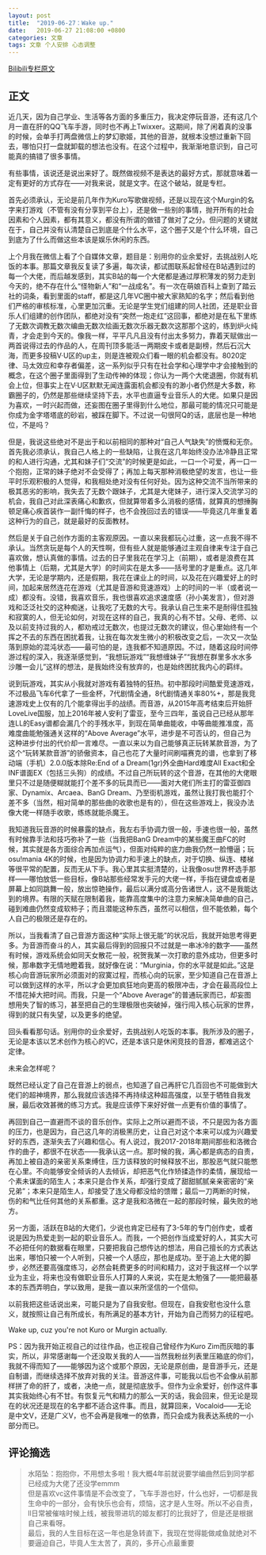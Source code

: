 ```yaml
---
layout: post
title:  "2019-06-27：Wake up."
date:   2019-06-27 21:08:00 +0800
categories: 文章
tags: 文章 个人安排 心态调整
---
```


[Bilibili专栏原文](https://www.bilibili.com/read/cv2957074/)

## 正文

近几天，因为自己学业、生活等各方面的多重压力，我决定停玩音游，还有这几个月一直在肝的QQ飞车手游，同时也不再上Twixxer。这期间，除了闲着真的没事的时候，会单手打两盘微信上的梦幻歌姬，其他的音游，就根本没想过重新下回去，哪怕只打一盘就卸载的想法也没有。在这个过程中，我渐渐地意识到，自己可能真的搞错了很多事情。

有些事情，该说还是说出来好了。既然做视频不是表达的最好方式，那就意味着一定有更好的方式存在——对我来说，就是文字。在这个破站，就是专栏。

首先必须承认，无论是前几年作为Kuro写歌做视频，还是以现在这个Murgin的名字来打游戏（不管有没有分享到平台上），还是做一些别的事情，抛开所有的社会因素和个人因素，都有其意义，都没有所谓的做错了做对了之分。但问题的关键就在于，自己并没有认清楚自己到底是个什么水平，这个圈子又是个什么环境，自己到底为了什么而做这些本该是娱乐休闲的东西。

上个月我在微信上看了个自媒体文章，题目是：别用你的业余爱好，去挑战别人吃饭的本事。那篇文章我反复读了多遍，每次读，都试图联系起曾经在B站遇到过的每一个大佬，而后越发感到，其实B站的每一个大佬都是通过厚积薄发的努力走到今天的，绝不存在什么“怪物新人”和“一战成名”。有一次在萌娘百科上查到了踏云社的词条，看到里面的staff，都是这几年VC圈中被大家熟知的名字；然后看到他们严格的审核标准，心里更加沉重。无论是学生党们组建的同人社团，还是职业音乐人们组建的创作团队，都绝对没有“突然一炮走红”这回事，都绝对是在私下里练了无数次调教无数次编曲无数次绘画无数次乐器无数次这那那个这的，练到炉火纯青，才会走到今天的。像我一样，平平凡凡且没有付出太多努力，靠着天赋做出一两首说得过去的作品的人，在周刊顶多能活一两期皮卡或者是副榜，然后石沉大海，而更多投稿V·U区的up主，则是连被观众们看一眼的机会都没有。8020定律、马太效应和幸存者偏差，这一系列似乎只有在社会学和心理学中才会接触到的概念，在这个圈子里面得到了生动传神的体现；你认为一两个大佬退圈，你就有机会上位，但事实上在V·U区默默无闻连露面机会都没有的渺小者仍然是大多数，称霸圈子的，仍然是那些继续坚持下去，水平也直逼专业音乐人的大佬。如果只是因为喜欢，一时兴起而做，还妄图在圈子里得到什么地位，那最可能的情况只可能是你成为金字塔塔底的砂岩，被踩在脚下。不过说一句很阿Q的话，底层也是一种地位，不是吗？

但是，我说这些绝对不是出于和以前相同的那种对“自己人气缺失”的愤慨和无奈。首先我必须承认，我自己人格上的一些缺陷，让我在这几年始终没办法冷静且正常的和人进行沟通，尤其和妹子们“交流”的时候更是如此，一口一个可爱，再一口一个抱抱，正常的妹子绝对不会受得了；再加上每天那种消极绝望的发言，也让一些平时乐观积极的人觉得，和我相处绝对没有任何好处。因为这种交流不当所带来的极其恶劣的影响，我失去了无数个跟妹子，尤其是大佬妹子，进行深入交流学习的机会，我自己对此深表痛心和歉疚，但就算带着多么消极的感情，就算真的想捶胸顿足痛心疾首装作一副忏悔的样子，也不会挽回过去的错误——毕竟这几年重复着这种行为的自己，就是最好的反面教材。

然后是关于自己创作方面的主客观原因。一直以来我都玩心过重，这一点我不得不承认。当然贪玩是每个人的天性啊，但有些人就是能够通过主观自律来专注于自己喜欢做，想认真做的事情。过去的日子里我花在学习上（前期），或者是浪费在其他事情上（后期，尤其是大学）的时间实在是太多——括号里的才是重点。这几年大学，无论是学期内，还是假期，我花在课业上的时间，以及花在兴趣爱好上的时间，加起来居然连花在游戏（尤其是音游和竞速游戏）上的时间的一半（或者说一成）都没有。没错，我喜欢音乐，我也很喜欢追求速度感（孙小美发言），但对游戏和泛泛社交的这种痴迷，让我吃了无数的大亏。我承认自己生来不是耐得住孤独和寂寞的人，但无论如何，对现在这样的自己，我真的心有不甘。父母、老师、以及以前支持过我的人，都劝戒过无数次，也提过无数次的建议，但心里始终有一个挥之不去的东西在困扰着我，让我在每次发生微小的积极改变之后，一次又一次坠落到原始的混沌状态——最可怕的是，连我都不知道原因。不过，随着这段时间停游过程的深入，我逐渐感觉到，“我想玩游戏”“我想缠妹子”“我想在群里多水水多沙雕一会儿”这样的想法，是我始终没有放弃的，也是始终困扰我内心的羁绊。

说到玩游戏，其实从小我就对游戏有着独特的狂热。初中那段时间酷爱竞速游戏，不过极品飞车6代拿了一些金杯，7代剧情全通，8代剧情通关率80%+，那是我竞速游戏史上仅有的几个能拿得出手的战绩。而音游，从2015年高考结束后开始肝LoveLive国服，加上2016年被人安利了雷亚，至今三四年，虽说自己已经从那年连LL的Easy谱都会漏几个的手残水平，到现在简单曲能收，中等曲能推准度，高难度曲能勉强通关这样的“Above Average”水平，进步是不可否认的，但自己为这种进步付出的代价却一言难尽。一直以来以为自己能够真正玩转某款音游，为了这个“玩转某款音游”的骄傲资本，自己也花了大量时间刷喵赛克的谱，也拿到了移动端（手机）2.0.0版本除Re:End of a Dream(1gr)外全曲Hard难度All Exact和全INF谱面EX（包括三头狗）的成绩。不过自己所玩转的这个音游，在其他的大佬眼里只不过是随便糊就能打个差不多的玩具而已——面对大佬们所主打的雷亚御四家、Dynamix、Arcaea、BanG Dream、乃至街机游戏，虽然让我打我也能打个差不多（当然，相对简单的那些曲的收歌也是有的），但在这些游戏上，我没办法像大佬一样随手收歌，练练就能杀魔王。

我知道我玩音游的时候暴露的缺点，我左右手协调力很一般，手速也很一般，虽然有时候靠手法和技巧弥补了一些（当我把BanG Dream中的某些魔王曲FC的时候，其实就是各方面综合再加点运气），但面对纯粹的底力曲我仍然一脸懵逼；玩osu!mania 4K的时候，也是因为协调力和手速上的缺点，对于切换、纵连、楼梯等很平常的配置，反而无从下手。我心里其实挺清楚的，让我像osu世界杯选手那样——哪怕放低一些目标，像B站那些经常发手元的大佬一样，手指在键盘或者是屏幕上如同跳舞一般，放出惊艳操作，最后以满分或高分告诸世人，这不是我能达到的境界。有限的天赋在限制着我，能靠高度集中的注意力来解决简单曲的自己，碰到难曲仍然变成软柿子；而且潜能这种东西，虽然可以相信，但不能依赖，每个人自己的极限还是存在的。

所以，当我看清了自己音游方面这种“实际上很无能”的状况后，我就开始思考得更多。为音游而奋斗的人，其实最后得到的回报只不过就是一串冰冷的数字——虽然有时候，游戏系统会如同天女散花一般，祝贺我某一次打歌的意外成功，但更多时候，那串数字无情地瞪着我，就好像在说：“Murginia，你的水平就是如此。”这是核心向音游玩家所必须面对的寂寞过程，而核心向的玩家，至少知道自己在音游上可以做到这样的水平，所以才会更加疯狂地向更高的极限冲击，才会在最高段位上不惜花掉大把时间。而我，只是一个“Above Average”的普通玩家而已，却妄图想用失了智的练习，甚至把自己的生理极限也突破掉，强行闯入核心玩家的世界，得到的就只有失望，以及更多的绝望。

回头看看那句话。别用你的业余爱好，去挑战别人吃饭的本事。我所涉及的圈子，无论是本该以艺术创作为核心的VC，还是本该只是休闲竞技的音游，都难逃这个定律。

未来会怎样呢？

既然已经认定了自己在音游上的弱点，也知道了自己再肝它几百回也不可能做到大佬们的超神境界，那么我就应该选择不再持续这种超高强度，以至于牺牲自我发展，最后收效甚微的练习方式。我是应该停下来好好做一点更有价值的事情了。

再回到自己一直避而不谈的音乐创作。实际上之所以避而不谈，不只是因为各方面的压力，也是因为，自己这几年的消极黑历史，让自己对这个本来可以成为兴趣爱好的东西，逐渐失去了兴趣和信心。有人说过，我2017-2018年期间那些和洛微合作的曲子，都很不在状态——我承认这一点。那时候的我，满心都是病态的自责，再加上被自造的亲密关系束缚住，压力该释放的时候释放不出，那股恶气就只能憋在心里。不向能够安全倾诉的人去倾诉，却把恶气化作矫揉造作的柔情，展现给一个素未谋面的陌生人；本来只是合作关系，却强行变成了甜甜腻腻亲亲密密的“亲兄弟”；本来只是陌生人，却接受了连父母都没给的馈赠；最后一刀两断的时候，伤的和气比任何其他的关系都重。这才是我和洛微在一起的那段时候，最失败的地方。

另一方面，活跃在B站的大佬们，少说也肯定已经有了3-5年的专门创作史，或者说是因为热爱走到一起的职业音乐人。而我，一个把创作当成爱好的人，其实大可不必把任何的数据看在眼里，只要把我自己想传达的想法，用自己擅长的方式表达出来，哪怕只被一个人听到，只被一个人感应，那也是成功。至于追上大佬的脚步，必然还要高强度练习，必然会耗费更多的时间和精力，这对于我这样一个以学业为主业，将来也没有做职业音乐人打算的人来说，实在是太勉强了——能把最基本的东西弄明白，学以致用，是我一直以来所坚信的一个信仰。

以前我把这些话说出来，可能只是为了自我安慰。但现在，自我安慰也没什么意义，就按照让自己有所成长，有所满足的基本方针，开始为自己而努力的征程吧。

Wake up, cuz you're not Kuro or Murgin actually.

PS：因为我开始正视自己的过往作品，也正视自己曾经作为Kuro Zim而灰暗的事实，所以，非常感谢每一个还没取关我的人——当然我粉丝列表里压箱底的你们，我就不得而知了——能够因为这个或那个原因，无论是原创曲，是音游手元，还是自制谱，而继续选择不放弃对我的关注。音游这件事，可能我以后也不会像从前那样拼了命的肝了，或者，决绝一点，就是彻底放手。但作为业余爱好，创作这件事其实我始终心有不甘。有恢复元气和精力的那么一天的话，我会回来，但无论是现在的状况还是现在的名字都不适合这件事。而且，就算回来，Vocaloid——无论是中文V，还是广义V，也不会再是我唯一的依靠，而只会成为我表达系统的一小部分而已。

## 评论摘选

> 水陌坠：抱抱你，不用想太多啦！我大概4年前就说要学编曲然后到同学都已经成为大佬了还没学emmm<br>但是喜欢vc这件事情是不会改变了，飞车手游也好，什么也好，一切都是我生命中的一部分，会有快乐也会有，烦恼，这才是人生呀。所以不必自责，ll日常被催啥时候上线，被我带进坑的姬友都打的比我好了，但是还是根据自己来看呀。<br>最后，我的人生目标在这一年也是急转直下，我现在觉得能做咸鱼就绝对不要逼迫自己，毕竟人生太苦了，真的，多开心点最重要